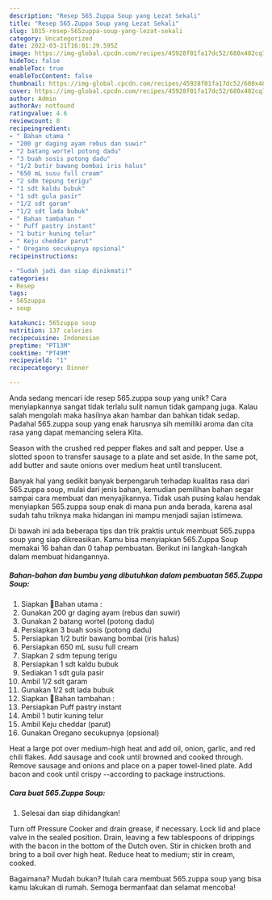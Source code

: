```yaml
---
description: "Resep 565.Zuppa Soup yang Lezat Sekali"
title: "Resep 565.Zuppa Soup yang Lezat Sekali"
slug: 1015-resep-565zuppa-soup-yang-lezat-sekali
category: Uncategorized
date: 2022-03-21T16:01:29.595Z
image: https://img-global.cpcdn.com/recipes/45928f01fa17dc52/680x482cq70/565zuppa-soup-foto-resep-utama.jpg
hideToc: false
enableToc: true
enableTocContent: false
thumbnail: https://img-global.cpcdn.com/recipes/45928f01fa17dc52/680x482cq70/565zuppa-soup-foto-resep-utama.jpg
cover: https://img-global.cpcdn.com/recipes/45928f01fa17dc52/680x482cq70/565zuppa-soup-foto-resep-utama.jpg
author: Admin
authorAv: notfound
ratingvalue: 4.6
reviewcount: 8
recipeingredient:
- " Bahan utama "
- "200 gr daging ayam rebus dan suwir"
- "2 batang wortel potong dadu"
- "3 buah sosis potong dadu"
- "1/2 butir bawang bombai iris halus"
- "650 mL susu full cream"
- "2 sdm tepung terigu"
- "1 sdt kaldu bubuk"
- "1 sdt gula pasir"
- "1/2 sdt garam"
- "1/2 sdt lada bubuk"
- " Bahan tambahan "
- " Puff pastry instant"
- "1 butir kuning telur"
- " Keju cheddar parut"
- " Oregano secukupnya opsional"
recipeinstructions:

- "Sudah jadi dan siap dinikmati!"
categories:
- Resep
tags:
- 565zuppa
- soup

katakunci: 565zuppa soup 
nutrition: 137 calories
recipecuisine: Indonesian
preptime: "PT13M"
cooktime: "PT49M"
recipeyield: "1"
recipecategory: Dinner

---
```





Anda sedang mencari ide resep 565.zuppa soup yang unik? Cara menyiapkannya sangat tidak terlalu sulit namun tidak gampang juga. Kalau salah mengolah maka hasilnya akan hambar dan bahkan tidak sedap. Padahal 565.zuppa soup yang enak harusnya sih memiliki aroma dan cita rasa yang dapat memancing selera Kita.





Season with the crushed red pepper flakes and salt and pepper. Use a slotted spoon to transfer sausage to a plate and set aside. In the same pot, add butter and saute onions over medium heat until translucent.

Banyak hal yang sedikit banyak berpengaruh terhadap kualitas rasa dari 565.zuppa soup, mulai dari jenis bahan, kemudian pemilihan bahan segar sampai cara membuat dan menyajikannya. Tidak usah pusing kalau hendak menyiapkan 565.zuppa soup enak di mana pun anda berada, karena asal sudah tahu triknya maka hidangan ini mampu menjadi sajian istimewa.






Di bawah ini ada beberapa tips dan trik praktis untuk membuat 565.zuppa soup yang siap dikreasikan. Kamu bisa menyiapkan 565.Zuppa Soup memakai 16 bahan dan 0 tahap pembuatan. Berikut ini langkah-langkah dalam membuat hidangannya.

<!--inarticleads1-->

##### Bahan-bahan dan bumbu yang dibutuhkan dalam pembuatan 565.Zuppa Soup:

1. Siapkan  📌Bahan utama :
1. Gunakan 200 gr daging ayam (rebus dan suwir)
1. Gunakan 2 batang wortel (potong dadu)
1. Persiapkan 3 buah sosis (potong dadu)
1. Persiapkan 1/2 butir bawang bombai (iris halus)
1. Persiapkan 650 mL susu full cream
1. Siapkan 2 sdm tepung terigu
1. Persiapkan 1 sdt kaldu bubuk
1. Sediakan 1 sdt gula pasir
1. Ambil 1/2 sdt garam
1. Gunakan 1/2 sdt lada bubuk
1. Siapkan  📌Bahan tambahan :
1. Persiapkan  Puff pastry instant
1. Ambil 1 butir kuning telur
1. Ambil  Keju cheddar (parut)
1. Gunakan  Oregano secukupnya (opsional)


Heat a large pot over medium-high heat and add oil, onion, garlic, and red chili flakes. Add sausage and cook until browned and cooked through. Remove sausage and onions and place on a paper towel-lined plate. Add bacon and cook until crispy --according to package instructions. 

<!--inarticleads2-->

##### Cara buat 565.Zuppa Soup:


1. Selesai dan siap dihidangkan!

Turn off Pressure Cooker and drain grease, if necessary. Lock lid and place valve in the sealed position. Drain, leaving a few tablespoons of drippings with the bacon in the bottom of the Dutch oven. Stir in chicken broth and bring to a boil over high heat. Reduce heat to medium; stir in cream, cooked. 

Bagaimana? Mudah bukan? Itulah cara membuat 565.zuppa soup yang bisa kamu lakukan di rumah. Semoga bermanfaat dan selamat mencoba!
